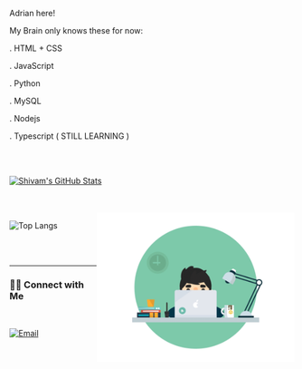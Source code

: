 Adrian here!

My Brain only knows these for now:

. HTML + CSS

. JavaScript

. Python

. MySQL

. Nodejs

. Typescript ( STILL LEARNING )


<br/><br/>

[![Shivam's GitHub Stats](https://github-readme-stats.vercel.app/api?username=Adrian-KI&show_icons=true&theme=radical)](https://github.com/Adrian-KI)

<br/>

<br/>

<img src="https://github.com/nirala69/nirala69/blob/master/70804f7e25b11f29db904f2fa7b4cd9d.gif" width="350" align='right'>

![Top Langs](https://github-readme-stats.vercel.app/api/top-langs/?username=Adrian-KI&show_icons=true&theme=radical)

<br><br>



<hr>



<h3> 🤝🏻 Connect with Me </h3>

<br>



<p align="center">


<a href="mailto:adriankeen250@gmail.com"><img alt="Email" src="https://img.shields.io/badge/Email-adriankeen250@gmail.com-blue?style=flat-square&logo=gmail"></a>

</p>





